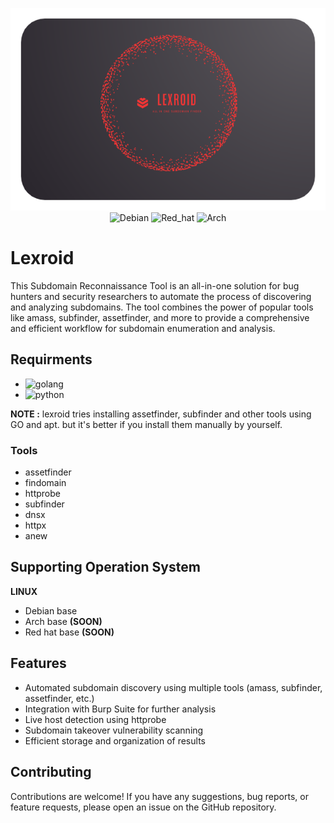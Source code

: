 <div align='center'>
  
![Lexroid_logo](https://github.com/jexroid/jexroid/blob/main/img/image.png)
  <br>
![Debian](https://img.shields.io/badge/Debian-red?logo=Debian&logoColor=white&style=for-the-badge)
![Red_hat](https://img.shields.io/badge/red%20hat-black?logo=red%20hat&logoColor=red&style=for-the-badge)
![Arch](https://img.shields.io/badge/red%20hat-blue?logo=arch%20linux&logoColor=white&style=for-the-badge)
  
</div>

# Lexroid
This Subdomain Reconnaissance Tool is an all-in-one solution for bug hunters and security researchers to automate the process of discovering and analyzing subdomains. The tool combines the power of popular tools like amass, subfinder, assetfinder, and more to provide a comprehensive and efficient workflow for subdomain enumeration and analysis.


## Requirments
- ![golang](https://img.shields.io/badge/Go-1.20.0%20%3C=-green?logo=go&logoColor=white&style=for-the-badge)
- ![python](https://img.shields.io/badge/python-3.6%20%3C=-blue?logo=python&logoColor=white&style=for-the-badge)

**NOTE :** lexroid tries installing assetfinder, subfinder and other tools using GO and apt. 
but it's better if you install them manually by yourself.
### Tools
- assetfinder
- findomain
- httprobe
- subfinder
- dnsx
- httpx
- anew

## Supporting Operation System
**LINUX**
- Debian base
- Arch base **(SOON)**
- Red hat base **(SOON)**

## Features
- Automated subdomain discovery using multiple tools (amass, subfinder, assetfinder, etc.)
- Integration with Burp Suite for further analysis
- Live host detection using httprobe
- Subdomain takeover vulnerability scanning
- Efficient storage and organization of results

## Contributing
Contributions are welcome! If you have any suggestions, bug reports, or feature requests, please open an issue on the GitHub repository.

